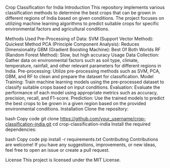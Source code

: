 Crop Classification for India
Introduction
This repository implements various classification methods to determine the best crops that can be grown in different regions of India based on given conditions. The project focuses on utilizing machine learning algorithms to predict suitable crops for specific environmental factors and agricultural conditions.

Methods Used
Pre-Processing of Data:
SVM (Support Vector Method): Quickest Method
PCA (Principle Component Analysis): Reduces Dimensionality
GBM (Gradient Boosting Machine): Best Of Both Worlds
RF (Random Forest Method): Slow, but high accuracy
Usage
Data Collection: Gather data on environmental factors such as soil type, climate, temperature, rainfall, and other relevant parameters for different regions in India.
Pre-processing: Utilize pre-processing methods such as SVM, PCA, GBM, and RF to clean and prepare the dataset for classification.
Model Training: Train machine learning models using the pre-processed dataset to classify suitable crops based on input conditions.
Evaluation: Evaluate the performance of each model using appropriate metrics such as accuracy, precision, recall, and F1-score.
Prediction: Use the trained models to predict the best crops to be grown in a given region based on the provided environmental conditions.
Installation
Clone the repository:

bash
Copy code
git clone https://github.com/your_username/crop-classification-india.git
cd crop-classification-india
Install the required dependencies:

bash
Copy code
pip install -r requirements.txt
Contributing
Contributions are welcome! If you have any suggestions, improvements, or new ideas, feel free to open an issue or create a pull request.

License
This project is licensed under the MIT License.

